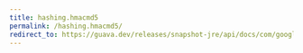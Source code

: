 ```yaml
---
title: hashing.hmacmd5
permalink: /hashing.hmacmd5/
redirect_to: https://guava.dev/releases/snapshot-jre/api/docs/com/google/common/hash/Hashing.html#hmacMd5-byte:A-
---
```

